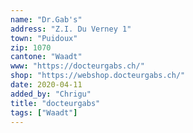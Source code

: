 ```yaml
---
name: "Dr.Gab's"
address: "Z.I. Du Verney 1"
town: "Puidoux"
zip: 1070
cantone: "Waadt"
www: "https://docteurgabs.ch/"
shop: "https://webshop.docteurgabs.ch/"
date: 2020-04-11
added_by: "Chrigu"
title: "docteurgabs"
tags: ["Waadt"]
---
```



